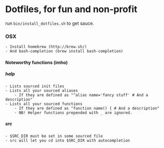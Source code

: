 # Dotfiles, for fun and non-profit

run ```bin/install_dotfiles.sh``` to get sauce.

### OSX 
	- Install homebrew (http://brew.sh/)
	- And bash-completion (brew install bash-completion)

#### Noteworthy functions (imho)
##### halp
	- Lists sourced init files
	- Lists all your sourced aliases
		- If they are defined as "^alias name='fancy stuff' # And a description"
	- Lists all your sourced functions
		- If they are defined as "function name() { # And a description"
		- NB! Helper functions prepended with _ are ignored.
	
##### src
	- $SRC_DIR must be set in some sourced file
	- src will let you cd into $SRC_DIR with autocompletion


